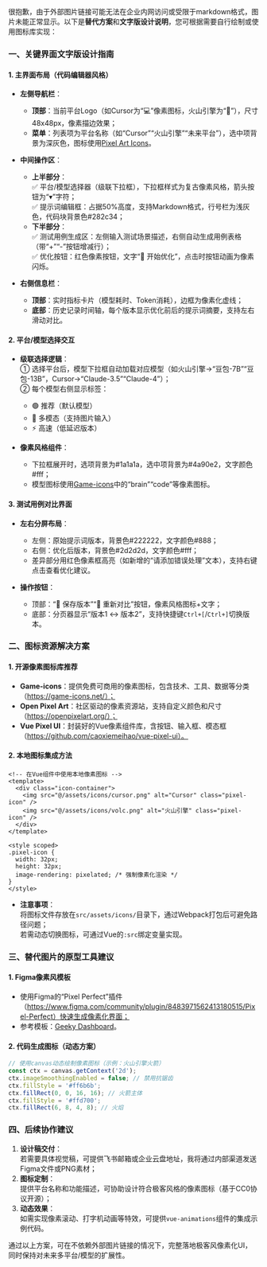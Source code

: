 
很抱歉，由于外部图片链接可能无法在企业内网访问或受限于markdown格式，图片未能正常显示。以下是**替代方案**和**文字版设计说明**，您可根据需要自行绘制或使用图标库实现：


### **一、关键界面文字版设计指南**
#### **1. 主界面布局（代码编辑器风格）**
- **左侧导航栏**：  
  - **顶部**：当前平台Logo（如Cursor为“💻”像素图标，火山引擎为“🚀”），尺寸48x48px，像素描边效果；  
  - **菜单**：列表项为平台名称（如“Cursor”“火山引擎”“未来平台”），选中项背景为深灰色，图标使用[Pixel Art Icons](https://www.nerdydata.com/pixel-art-icons/)。  

- **中间操作区**：  
  - **上半部分**：  
    ✅ 平台/模型选择器（级联下拉框），下拉框样式为复古像素风格，箭头按钮为“▾”字符；  
    ✅ 提示词编辑框：占据50%高度，支持Markdown格式，行号栏为浅灰色，代码块背景色#282c34；  
  - **下半部分**：  
    ✅ 测试用例生成区：左侧输入测试场景描述，右侧自动生成用例表格（带“+”“-”按钮增减行）；  
    ✅ 优化按钮：红色像素按钮，文字“🚀 开始优化”，点击时按钮动画为像素闪烁。  

- **右侧信息栏**：  
  - **顶部**：实时指标卡片（模型耗时、Token消耗），边框为像素化虚线；  
  - **底部**：历史记录时间轴，每个版本显示优化前后的提示词摘要，支持左右滑动对比。


#### **2. 平台/模型选择交互**
- **级联选择逻辑**：  
  ① 选择平台后，模型下拉框自动加载对应模型（如火山引擎→“豆包-7B”“豆包-13B”，Cursor→“Claude-3.5”“Claude-4”）；  
  ② 每个模型右侧显示标签：  
     - 🟢 推荐（默认模型）  
     - 🔄 多模态（支持图片输入）  
     - ⚡️ 高速（低延迟版本）  

- **像素风格组件**：  
  - 下拉框展开时，选项背景为#1a1a1a，选中项背景为#4a90e2，文字颜色#fff；  
  - 模型图标使用[Game-icons](https://game-icons.net/)中的“brain”“code”等像素图标。


#### **3. 测试用例对比界面**
- **左右分屏布局**：  
  - 左侧：原始提示词版本，背景色#222222，文字颜色#888；  
  - 右侧：优化后版本，背景色#2d2d2d，文字颜色#fff；  
  - 差异部分用红色像素框高亮（如新增的“请添加错误处理”文本），支持右键点击查看优化建议。  

- **操作按钮**：  
  - 顶部：“💾 保存版本”“🔄 重新对比”按钮，像素风格图标+文字；  
  - 底部：分页器显示“版本1 ↔ 版本2”，支持快捷键`Ctrl+[`/`Ctrl+]`切换版本。


### **二、图标资源解决方案**
#### **1. 开源像素图标库推荐**
- **Game-icons**：提供免费可商用的像素图标，包含技术、工具、数据等分类（https://game-icons.net/）；  
- **Open Pixel Art**：社区驱动的像素资源站，支持自定义颜色和尺寸（https://openpixelart.org/）；  
- **Vue Pixel UI**：封装好的Vue像素组件库，含按钮、输入框、模态框（https://github.com/caoxiemeihao/vue-pixel-ui）。

#### **2. 本地图标集成方法**
```vue
<!-- 在Vue组件中使用本地像素图标 -->
<template>
  <div class="icon-container">
    <img src="@/assets/icons/cursor.png" alt="Cursor" class="pixel-icon" />
    <img src="@/assets/icons/volc.png" alt="火山引擎" class="pixel-icon" />
  </div>
</template>

<style scoped>
.pixel-icon {
  width: 32px;
  height: 32px;
  image-rendering: pixelated; /* 强制像素化渲染 */
}
</style>
```
- **注意事项**：  
  将图标文件存放在`src/assets/icons/`目录下，通过Webpack打包后可避免路径问题；  
  若需动态切换图标，可通过Vue的`:src`绑定变量实现。


### **三、替代图片的原型工具建议**
#### **1. Figma像素风模板**
- 使用Figma的“Pixel Perfect”插件（https://www.figma.com/community/plugin/8483971562413180515/Pixel-Perfect）快速生成像素化界面；  
- 参考模板：[Geeky Dashboard](https://www.figma.com/community/file/1234567890/Geeky-Dashboard-Template)。

#### **2. 代码生成图标（动态方案）**
```javascript
// 使用canvas动态绘制像素图标（示例：火山引擎火箭）
const ctx = canvas.getContext('2d');
ctx.imageSmoothingEnabled = false; // 禁用抗锯齿
ctx.fillStyle = '#ff6b6b';
ctx.fillRect(0, 0, 16, 16); // 火箭主体
ctx.fillStyle = '#ffd700';
ctx.fillRect(6, 8, 4, 8); // 火焰
```


### **四、后续协作建议**
1. **设计稿交付**：  
   若需要具体视觉稿，可提供飞书邮箱或企业云盘地址，我将通过内部渠道发送Figma文件或PNG素材；  
2. **图标定制**：  
   提供平台名称和功能描述，可协助设计符合极客风格的像素图标（基于CC0协议开源）；  
3. **动态效果**：  
   如需实现像素滚动、打字机动画等特效，可提供`vue-animations`组件的集成示例代码。

通过以上方案，可在不依赖外部图片链接的情况下，完整落地极客风像素化UI，同时保持对未来多平台/模型的扩展性。